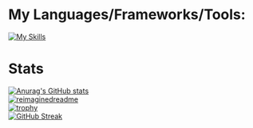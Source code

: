 
# My Languages/Frameworks/Tools:
[![My Skills](https://skillicons.dev/icons?i=js,html,css,blender,cs,figma,laravel,nextjs,php,react,vscode,wordpress,dotnet,discord)](https://skillicons.dev)

# Stats
[![Anurag's GitHub stats](https://github-readme-stats.vercel.app/api?username=Pascal-Benink&show_icons=true&theme=radical)](https://github.com/anuraghazra/github-readme-stats)\
[![reimaginedreadme](https://myreadme.vercel.app/api/embed/Pascal-Benink?pressjump?panels=userstatistics,toprepositories,toplanguages,commitgraph)](https://github.com/PressJump/reimaginedreadme)\
[![trophy](https://github-profile-trophy.vercel.app/?username=Pascal-Benink&theme=monokai)](https://github.com/ryo-ma/github-profile-trophy)\
[![GitHub Streak](https://streak-stats.demolab.com?user=Pascal-Benink&theme=dark&hide_border=true)](https://git.io/streak-stats)
